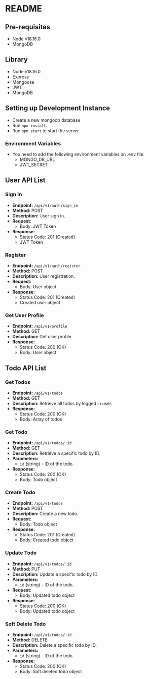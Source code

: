 # README

## Pre-requisites
- Node v18.16.0
- MongoDB

## Library
- Node v18.16.0
- Express
- Mongoose
- JWT
- MongoDB

## Setting up Development Instance
- Create a new mongodb database
- Run ``npm install``.
- Run ``npm start`` to start the server.

### Environment Variables
- You need to add the following environment variables on .env file:
	- MONGO_DB_URL
	- JWT_SECRET

## User API List

### Sign In
- **Endpoint:** `/api/v1/auth/sign_in`
- **Method:** POST
- **Description:** User sign in.
- **Request:**
  - Body: JWT Token
- **Response:**
  - Status Code: 201 (Created)
  - JWT Token

### Register
- **Endpoint:** `/api/v1/auth/register`
- **Method:** POST
- **Description:** User registration.
- **Request:**
  - Body: User object
- **Response:**
  - Status Code: 201 (Created)
  - Created user object

### Get User Profile
- **Endpoint:** `/api/v1/profile`
- **Method:** GET
- **Description:** Get user profile.
- **Response:**
  - Status Code: 200 (OK)
  - Body: User object

## Todo API List

### Get Todos
- **Endpoint:** `/api/v1/todos`
- **Method:** GET
- **Description:** Retrieve all todos by logged in user.
- **Response:**
  - Status Code: 200 (OK)
  - Body: Array of todos

### Get Todo
- **Endpoint:** `/api/v1/todos/:id`
- **Method:** GET
- **Description:** Retrieve a specific todo by ID.
- **Parameters:**
  - `id` (string) - ID of the todo.
- **Response:**
  - Status Code: 200 (OK)
  - Body: Todo object

### Create Todo
- **Endpoint:** `/api/v1/todos`
- **Method:** POST
- **Description:** Create a new todo.
- **Request:**
  - Body: Todo object
- **Response:**
  - Status Code: 201 (Created)
  - Body: Created todo object

### Update Todo
- **Endpoint:** `/api/v1/todos/:id`
- **Method:** PUT
- **Description:** Update a specific todo by ID.
- **Parameters:**
  - `id` (string) - ID of the todo.
- **Request:**
  - Body: Updated todo object
- **Response:**
  - Status Code: 200 (OK)
  - Body: Updated todo object

### Soft Delete Todo
- **Endpoint:** `/api/v1/todos/:id`
- **Method:** DELETE
- **Description:** Delete a specific todo by ID.
- **Parameters:**
  - `id` (string) - ID of the todo.
- **Response:**
  - Status Code: 200 (OK)
  - Body: Soft deleted todo object

